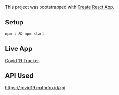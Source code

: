 This project was bootstrapped with [Create React App](https://github.com/facebook/create-react-app).

## Setup

`npm i && npm start`
## Live App
[Covid 19 Tracker](https://vcovid19-tracker.herokuapp.com/).
 
 ## API Used
 https://covid19.mathdro.id/api

